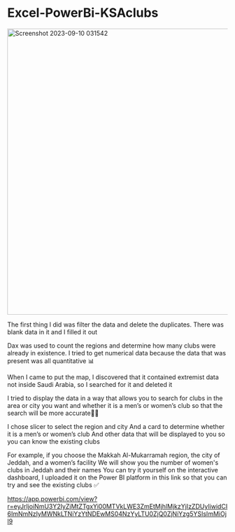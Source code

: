 # Excel-PowerBi-KSAclubs

<img width="653" alt="Screenshot 2023-09-10 031542" src="https://github.com/Renadz33/Excel-PowerBi-KSAclubs/assets/84646898/2ac0617a-147d-411f-bddd-231c4a0ec6ee">

The first thing I did was filter the data and delete the duplicates. There was blank data in it and I filled it out

Dax was used to count the regions and determine how many clubs were already in existence. I tried to get numerical data because the data that was present was all quantitative 📊

When I came to put the map, I discovered that it contained extremist data not inside Saudi Arabia, so I searched for it and deleted it

I tried to display the data in a way that allows you to search for clubs in the area or city you want and whether it is a men’s or women’s club so that the search will be more accurate👌🏻

I chose slicer to select the region and city
And a card to determine whether it is a men’s or women’s club
And other data that will be displayed to you so you can know the existing clubs

For example, if you choose the Makkah Al-Mukarramah region, the city of Jeddah, and a women’s facility
We will show you the number of women's clubs in Jeddah and their names
You can try it yourself on the interactive dashboard, I uploaded it on the Power BI platform in this link so that you can try and see the existing clubs ✅

https://app.powerbi.com/view?r=eyJrIjoiNmU3Y2IyZjMtZTgxYi00MTVkLWE3ZmEtMjhlMjkzYjIzZDUyIiwidCI6ImNmNzIyMWNkLTNiYzYtNDEwMS04NzYyLTU0ZjQ0ZjNiYzg5YSIsImMiOjl9
